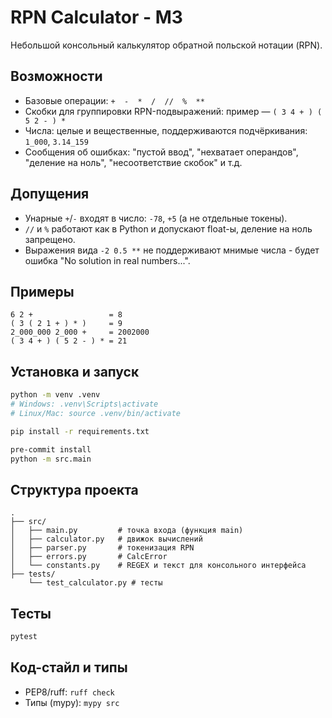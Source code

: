 # RPN Calculator - M3

Небольшой консольный калькулятор обратной польской нотации (RPN).

## Возможности

* Базовые операции: `+  -  *  /  //  %  **`
* Скобки для группировки RPN-подвыражений: пример — `( 3 4 + ) ( 5 2 - ) *`
* Числа: целые и вещественные, поддерживаются подчёркивания: `1_000`, `3.14_159`
* Сообщения об ошибках: "пустой ввод", "нехватает операндов", "деление на ноль", "несоответствие скобок" и т.д.

## Допущения

* Унарные `+`/`-` входят в число: `-78`, `+5` (а не отдельные токены).
* `//` и `%` работают как в Python и допускают float-ы, деление на ноль запрещено.
* Выражения вида `-2 0.5 **` не поддерживают мнимые числа - будет ошибка "No solution in real numbers...".

## Примеры

```
6 2 +                 = 8
( 3 ( 2 1 + ) * )     = 9
2_000_000 2_000 +     = 2002000
( 3 4 + ) ( 5 2 - ) * = 21
```

## Установка и запуск

```bash
python -m venv .venv
# Windows: .venv\Scripts\activate
# Linux/Mac: source .venv/bin/activate

pip install -r requirements.txt

pre-commit install
python -m src.main
```

## Структура проекта

```
.
├── src/
│   ├── main.py         # точка входа (функция main)
│   ├── calculator.py   # движок вычислений
│   ├── parser.py       # токенизация RPN
│   ├── errors.py       # CalcError
│   └── constants.py    # REGEX и текст для консольного интерфейса
├── tests/
    └── test_calculator.py # тесты
```

## Тесты

```bash
pytest
```

## Код-стайл и типы

* PEP8/ruff: `ruff check`
* Типы (mypy): `mypy src`
